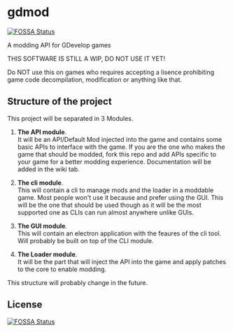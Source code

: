 # gdmod
[![FOSSA Status](https://app.fossa.io/api/projects/git%2Bgithub.com%2Farthuro555%2Fgdmod.svg?type=shield)](https://app.fossa.io/projects/git%2Bgithub.com%2Farthuro555%2Fgdmod?ref=badge_shield)

A modding API for GDevelop games

THIS SOFTWARE IS STILL A WIP, DO NOT USE IT YET!

Do NOT use this on games who requires accepting a lisence prohibiting game code decompilation, modification or anything like that.

## Structure of the project
This project will be separated in 3 Modules.
1. **The API module**.<br/>
  It will be an API/Default Mod injected into the game and contains some basic APIs to interface with the game. 
  If you are the one who makes the game that should be modded, fork this repo and add APIs specific to your game for a better modding experience.
  Documentation will be added in the wiki tab.
  
2. **The cli module**.<br/>
  This will contain a cli to manage mods and the loader in a moddable game.
  Most people won't use it because and prefer using the GUI. This will be the one that should be used though as it will be the most supported one as CLIs can run almost anywhere unlike GUIs.
  
3. **The GUI module**.<br/>
  This will contain an electron application with the feaures of the cli tool. Will probably be built on top of the CLI module.

4. **The Loader module**.<br/>
  It will be the part that will inject the API into the game and apply patches to the core to enable modding.

This structure will probably change in the future.


## License
[![FOSSA Status](https://app.fossa.io/api/projects/git%2Bgithub.com%2Farthuro555%2Fgdmod.svg?type=large)](https://app.fossa.io/projects/git%2Bgithub.com%2Farthuro555%2Fgdmod?ref=badge_large)